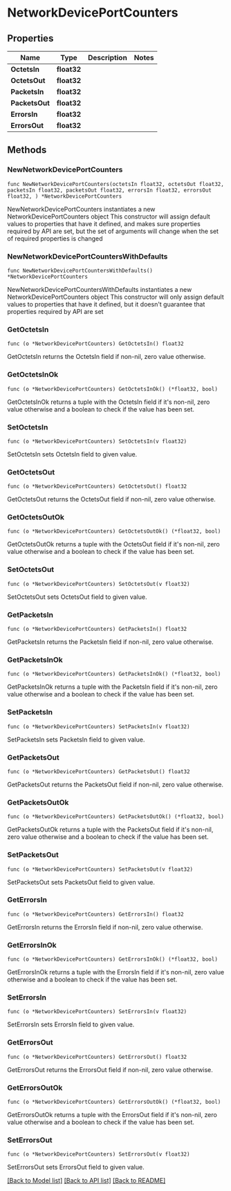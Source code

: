 # NetworkDevicePortCounters

## Properties

Name | Type | Description | Notes
------------ | ------------- | ------------- | -------------
**OctetsIn** | **float32** |  | 
**OctetsOut** | **float32** |  | 
**PacketsIn** | **float32** |  | 
**PacketsOut** | **float32** |  | 
**ErrorsIn** | **float32** |  | 
**ErrorsOut** | **float32** |  | 

## Methods

### NewNetworkDevicePortCounters

`func NewNetworkDevicePortCounters(octetsIn float32, octetsOut float32, packetsIn float32, packetsOut float32, errorsIn float32, errorsOut float32, ) *NetworkDevicePortCounters`

NewNetworkDevicePortCounters instantiates a new NetworkDevicePortCounters object
This constructor will assign default values to properties that have it defined,
and makes sure properties required by API are set, but the set of arguments
will change when the set of required properties is changed

### NewNetworkDevicePortCountersWithDefaults

`func NewNetworkDevicePortCountersWithDefaults() *NetworkDevicePortCounters`

NewNetworkDevicePortCountersWithDefaults instantiates a new NetworkDevicePortCounters object
This constructor will only assign default values to properties that have it defined,
but it doesn't guarantee that properties required by API are set

### GetOctetsIn

`func (o *NetworkDevicePortCounters) GetOctetsIn() float32`

GetOctetsIn returns the OctetsIn field if non-nil, zero value otherwise.

### GetOctetsInOk

`func (o *NetworkDevicePortCounters) GetOctetsInOk() (*float32, bool)`

GetOctetsInOk returns a tuple with the OctetsIn field if it's non-nil, zero value otherwise
and a boolean to check if the value has been set.

### SetOctetsIn

`func (o *NetworkDevicePortCounters) SetOctetsIn(v float32)`

SetOctetsIn sets OctetsIn field to given value.


### GetOctetsOut

`func (o *NetworkDevicePortCounters) GetOctetsOut() float32`

GetOctetsOut returns the OctetsOut field if non-nil, zero value otherwise.

### GetOctetsOutOk

`func (o *NetworkDevicePortCounters) GetOctetsOutOk() (*float32, bool)`

GetOctetsOutOk returns a tuple with the OctetsOut field if it's non-nil, zero value otherwise
and a boolean to check if the value has been set.

### SetOctetsOut

`func (o *NetworkDevicePortCounters) SetOctetsOut(v float32)`

SetOctetsOut sets OctetsOut field to given value.


### GetPacketsIn

`func (o *NetworkDevicePortCounters) GetPacketsIn() float32`

GetPacketsIn returns the PacketsIn field if non-nil, zero value otherwise.

### GetPacketsInOk

`func (o *NetworkDevicePortCounters) GetPacketsInOk() (*float32, bool)`

GetPacketsInOk returns a tuple with the PacketsIn field if it's non-nil, zero value otherwise
and a boolean to check if the value has been set.

### SetPacketsIn

`func (o *NetworkDevicePortCounters) SetPacketsIn(v float32)`

SetPacketsIn sets PacketsIn field to given value.


### GetPacketsOut

`func (o *NetworkDevicePortCounters) GetPacketsOut() float32`

GetPacketsOut returns the PacketsOut field if non-nil, zero value otherwise.

### GetPacketsOutOk

`func (o *NetworkDevicePortCounters) GetPacketsOutOk() (*float32, bool)`

GetPacketsOutOk returns a tuple with the PacketsOut field if it's non-nil, zero value otherwise
and a boolean to check if the value has been set.

### SetPacketsOut

`func (o *NetworkDevicePortCounters) SetPacketsOut(v float32)`

SetPacketsOut sets PacketsOut field to given value.


### GetErrorsIn

`func (o *NetworkDevicePortCounters) GetErrorsIn() float32`

GetErrorsIn returns the ErrorsIn field if non-nil, zero value otherwise.

### GetErrorsInOk

`func (o *NetworkDevicePortCounters) GetErrorsInOk() (*float32, bool)`

GetErrorsInOk returns a tuple with the ErrorsIn field if it's non-nil, zero value otherwise
and a boolean to check if the value has been set.

### SetErrorsIn

`func (o *NetworkDevicePortCounters) SetErrorsIn(v float32)`

SetErrorsIn sets ErrorsIn field to given value.


### GetErrorsOut

`func (o *NetworkDevicePortCounters) GetErrorsOut() float32`

GetErrorsOut returns the ErrorsOut field if non-nil, zero value otherwise.

### GetErrorsOutOk

`func (o *NetworkDevicePortCounters) GetErrorsOutOk() (*float32, bool)`

GetErrorsOutOk returns a tuple with the ErrorsOut field if it's non-nil, zero value otherwise
and a boolean to check if the value has been set.

### SetErrorsOut

`func (o *NetworkDevicePortCounters) SetErrorsOut(v float32)`

SetErrorsOut sets ErrorsOut field to given value.



[[Back to Model list]](../README.md#documentation-for-models) [[Back to API list]](../README.md#documentation-for-api-endpoints) [[Back to README]](../README.md)


